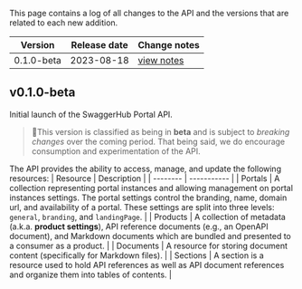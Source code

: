  This page contains a log of all changes to the API and the versions that are related to each new addition.



| Version |Release date  |Change notes  |
| --- | --- | --- |
| 0.1.0-beta |2023-08-18  | [view notes](https://smartbear.portal.swaggerhub.com/portal/default/api-changelog#v0-1-0-beta) |


## v0.1.0-beta

Initial launch of the SwaggerHub Portal API.

> 🚧This version is classified as being in **beta** and is subject to _breaking changes_ over the coming period. That being said, we do encourage consumption and experimentation of the API.

The API provides the ability to access, manage, and update the following resources:
| Resource | Description |
| -------- | ----------- |
| Portals | A collection representing portal instances and allowing management on portal instances settings. The portal settings control the branding, name, domain url, and availability of a portal. These settings are split into three levels: `general`, `branding`, and `landingPage`. |
| Products | A collection of metadata (a.k.a. **product settings**), API reference documents (e.g., an OpenAPI document), and Markdown documents which are bundled and presented to a consumer as a product. |
| Documents | A resource for storing document content (specifically for Markdown files). |
| Sections | A section is a resource used to hold API references as well as API document references and organize them into tables of contents. |
